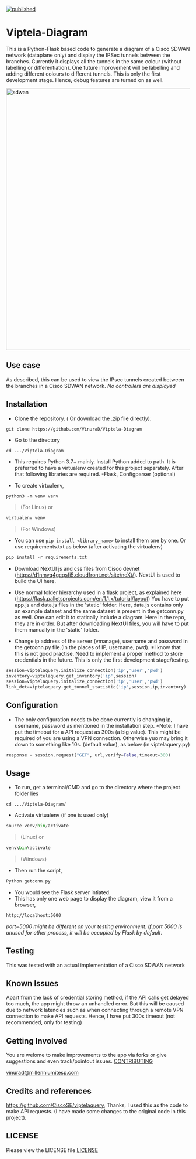 [![published](https://static.production.devnetcloud.com/codeexchange/assets/images/devnet-published.svg)](https://developer.cisco.com/codeexchange/github/repo/VinuraD/Viptela-Diagram)

# Viptela-Diagram
This is a Python-Flask based code to generate a diagram of a Cisco SDWAN network (dataplane only) and display the IPSec tunnels between the branches. Currently it displays all the tunnels in the same colour (without labelling or differentiation). One future improvement will be labelling and adding different colours to different tunnels. This is only the first development stage. Hence, debug features are turned on as well.

<img width="715" alt="sdwan" src="https://user-images.githubusercontent.com/31266374/96609909-a860ef80-1318-11eb-9283-e63aa60ac8a6.PNG">


## Use case
As described, this can be used to view the IPsec tunnels created between the branches in a Cisco SDWAN network. *No controllers are displayed*

## Installation

* Clone the repository. ( Or download the .zip file directly).
```
git clone https://github.com/VinuraD/Viptela-Diagram 
```

* Go to the directory
```
cd .../Viptela-Diagram
```

* This requires Python 3.7+ mainly. Install Python added to path. It is preferred to have a virtualenv created for this project separately. After that following libraries are required.
-Flask, Configparser (optional)

* To create virtualenv,

```python 
python3 -m venv venv
```
>(For Linux) or 

```python 
virtualenv venv
``` 
>(For Windows)

* You can use `pip install <library_name>` to install them one by one. Or use requirements.txt as below (after activating the virtualenv)

```python
pip install -r requirements.txt
```

* Download NextUI js and css files from Cisco devnet (https://d1nmyq4gcgsfi5.cloudfront.net/site/neXt/). NextUI is used to build the UI here. 

* Use normal folder hierarchy used in a flask project, as explained here (https://flask.palletsprojects.com/en/1.1.x/tutorial/layout) You have to put app.js and data.js files in the 'static' folder. Here, data.js contains only an example dataset and the same dataset is present in the getconn.py as well. One can edit it to statically include a diagram. Here in the repo, they are in order. But after downloading NextUI files, you will have to put them manually in the 'static' folder.

* Change ip address of the server (vmanage), username and password in the getconn.py file.(In the places of IP, username, pwd). *I know that this is not good practise. Need to implement a proper method to store credentials in the future. This is only the first development stage/testing. 

``` python
session=viptelaquery.initalize_connection('ip','user','pwd')
inventory=viptelaquery.get_inventory('ip',session)
session=viptelaquery.initalize_connection('ip','user','pwd')
link_det=viptelaquery.get_tunnel_statistic('ip',session,ip,inventory)
```


## Configuration

* The only configuration needs to be done currently is changing ip, username, password as mentioned in the installation step.
*Note: I have put the timeout for a API request as 300s (a big value). This might be required of you are using a VPN connection. Otherwise yuo may bring it down to something like 10s. (default value), as below (in viptelaquery.py)

```python
response = session.request("GET", url,verify=False,timeout=300)
```

## Usage

* To run, get a terminal/CMD and go to the directory where the project folder lies

 ```
 cd .../Viptela-Diagram/
 ```

* Activate virtualenv (if one is used only)

```python
source venv/bin/activate
```
>(Linux) or 
```python
venv\bin\activate
``` 
>(Windows)

* Then run the script,

```python
Python getconn.py
```
* You would see the Flask server intiated.
* This has only one web page to display the diagram, view it from a browser,

```
http://localhost:5000
```
*port=5000 might be different on your testing environment. If port 5000 is unused for other process, it will be occupied by Flask by default*.

## Testing

This was tested with an actual implementation of a Cisco SDWAN network

## Known Issues

Apart from the lack of credential storing method, if the API calls get delayed too much, the app might throw an unhandled error. But this will be caused due to network latencies such as when connecting through a remote VPN connection to make API requests. Hence, I have put 300s timeout (not recommended, only for testing)

## Getting Involved

You are welome to make improvements to the app via forks or give suggestions and even track/pointout issues.
[CONTRIBUTING](https://github.com/VinuraD/Viptela-Diagram/blob/main/CONTRIBUTING.md)

vinurad@millenniumitesp.com 

## Credits and references

https://github.com/CiscoSE/viptelaquery, Thanks, I used this as the code to make API requests. (I have made some changes to the original code in this project). 

## LICENSE

Please view the LICENSE file
[LICENSE](https://github.com/VinuraD/Viptela-Diagram/blob/main/LICENSE)
